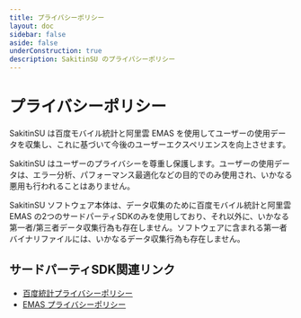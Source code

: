```yaml
---
title: プライバシーポリシー
layout: doc
sidebar: false
aside: false
underConstruction: true
description: SakitinSU のプライバシーポリシー
---
```

# プライバシーポリシー

SakitinSU は百度モバイル統計と阿里雲 EMAS を使用してユーザーの使用データを収集し、これに基づいて今後のユーザーエクスペリエンスを向上させます。

SakitinSU はユーザーのプライバシーを尊重し保護します。ユーザーの使用データは、エラー分析、パフォーマンス最適化などの目的でのみ使用され、いかなる悪用も行われることはありません。

SakitinSU ソフトウェア本体は、データ収集のために百度モバイル統計と阿里雲 EMAS の2つのサードパーティSDKのみを使用しており、それ以外に、いかなる第一者/第三者データ収集行為も存在しません。ソフトウェアに含まれる第一者バイナリファイルには、いかなるデータ収集行為も存在しません。

## サードパーティSDK関連リンク

- [百度統計プライバシーポリシー](https://tongji.baidu.com/web/help/article?id=330&type=0&castk=LTE%3D)
- [EMAS プライバシーポリシー](https://terms.aliyun.com/legal-agreement/terms/suit_bu1_ali_cloud/suit_bu1_ali_cloud202112071754_83380.html)